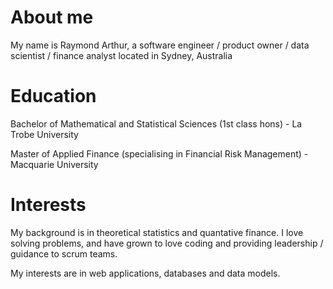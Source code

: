# About me
My name is Raymond Arthur, a software engineer / product owner / data scientist / finance analyst located in Sydney, Australia

# Education
Bachelor of Mathematical and Statistical Sciences (1st class hons) - La Trobe University

Master of Applied Finance (specialising in Financial Risk Management) - Macquarie University

# Interests
My background is in theoretical statistics and quantative finance. I love solving problems, and have grown to love coding and providing leadership / guidance to scrum teams.

My interests are in web applications, databases and data models.


